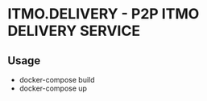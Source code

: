 # ITMO.DELIVERY - P2P ITMO DELIVERY SERVICE







## Usage
- docker-compose build
- docker-compose up